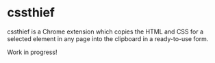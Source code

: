 cssthief
========

cssthief is a Chrome extension which copies the HTML and CSS for a selected element in any page into the clipboard in a ready-to-use form.

Work in progress!